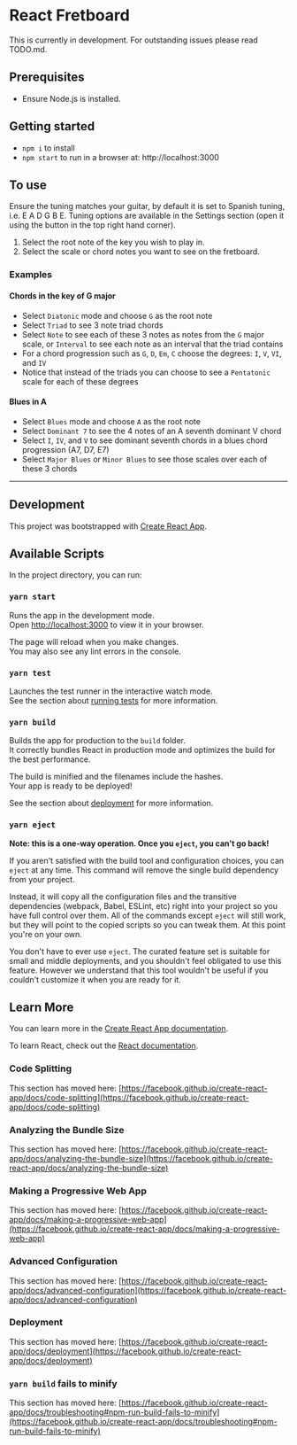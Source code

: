 # React Fretboard

This is currently in development.  For outstanding issues please read TODO.md.

## Prerequisites
* Ensure Node.js is installed.

## Getting started
* `npm i` to install
* `npm start` to run in a browser at: http://localhost:3000

## To use
Ensure the tuning matches your guitar, by default it is set to Spanish tuning, i.e. E A D G B E.  Tuning options are available in the Settings section (open it using the button in the top right hand corner).

1. Select the root note of the key you wish to play in.
2. Select the scale or chord notes you want to see on the fretboard.

### Examples
#### Chords in the key of G major
* Select `Diatonic` mode and choose `G` as the root note
* Select `Triad` to see 3 note triad chords
* Select `Note` to see each of these 3 notes as notes from the `G` major scale, or `Interval` to see each note as an interval that the triad contains
* For a chord progression such as `G`, `D`, `Em`, `C` choose the degrees: `I`, `V`, `VI`, and `IV`
* Notice that instead of the triads you can choose to see a `Pentatonic` scale for each of these degrees

#### Blues in A
* Select `Blues` mode and choose `A` as the root note
* Select `Dominant 7` to see the 4 notes of an A seventh dominant V chord
* Select `I`, `IV`, and `V` to see dominant seventh chords in a blues chord progression (A7, D7, E7)
* Select `Major Blues` or `Minor Blues` to see those scales over each of these 3 chords

<hr />

## Development

This project was bootstrapped with [Create React App](https://github.com/facebook/create-react-app).

## Available Scripts

In the project directory, you can run:

### `yarn start`

Runs the app in the development mode.\
Open [http://localhost:3000](http://localhost:3000) to view it in your browser.

The page will reload when you make changes.\
You may also see any lint errors in the console.

### `yarn test`

Launches the test runner in the interactive watch mode.\
See the section about [running tests](https://facebook.github.io/create-react-app/docs/running-tests) for more information.

### `yarn build`

Builds the app for production to the `build` folder.\
It correctly bundles React in production mode and optimizes the build for the best performance.

The build is minified and the filenames include the hashes.\
Your app is ready to be deployed!

See the section about [deployment](https://facebook.github.io/create-react-app/docs/deployment) for more information.

### `yarn eject`

**Note: this is a one-way operation. Once you `eject`, you can't go back!**

If you aren't satisfied with the build tool and configuration choices, you can `eject` at any time. This command will remove the single build dependency from your project.

Instead, it will copy all the configuration files and the transitive dependencies (webpack, Babel, ESLint, etc) right into your project so you have full control over them. All of the commands except `eject` will still work, but they will point to the copied scripts so you can tweak them. At this point you're on your own.

You don't have to ever use `eject`. The curated feature set is suitable for small and middle deployments, and you shouldn't feel obligated to use this feature. However we understand that this tool wouldn't be useful if you couldn't customize it when you are ready for it.

## Learn More

You can learn more in the [Create React App documentation](https://facebook.github.io/create-react-app/docs/getting-started).

To learn React, check out the [React documentation](https://reactjs.org/).

### Code Splitting

This section has moved here: [https://facebook.github.io/create-react-app/docs/code-splitting](https://facebook.github.io/create-react-app/docs/code-splitting)

### Analyzing the Bundle Size

This section has moved here: [https://facebook.github.io/create-react-app/docs/analyzing-the-bundle-size](https://facebook.github.io/create-react-app/docs/analyzing-the-bundle-size)

### Making a Progressive Web App

This section has moved here: [https://facebook.github.io/create-react-app/docs/making-a-progressive-web-app](https://facebook.github.io/create-react-app/docs/making-a-progressive-web-app)

### Advanced Configuration

This section has moved here: [https://facebook.github.io/create-react-app/docs/advanced-configuration](https://facebook.github.io/create-react-app/docs/advanced-configuration)

### Deployment

This section has moved here: [https://facebook.github.io/create-react-app/docs/deployment](https://facebook.github.io/create-react-app/docs/deployment)

### `yarn build` fails to minify

This section has moved here: [https://facebook.github.io/create-react-app/docs/troubleshooting#npm-run-build-fails-to-minify](https://facebook.github.io/create-react-app/docs/troubleshooting#npm-run-build-fails-to-minify)
